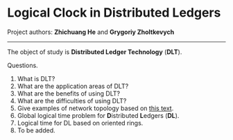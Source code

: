 # Logical Clock in Distributed Ledgers

Project authors:
**Zhichuang He** and **Grygoriy Zholtkevych**

----

The object of study is **Distributed Ledger Technology** (**DLT**).

Questions.

1. What is DLT?
2. What are the application areas of DLT?
3. What are the benefits of using DLT?
4. What are the difficulties of using DLT?
5. Give examples of network topology based on [this text](https://github.com/gzholtkevych/Logical-Clock-in-Distributed-Ledgers/blob/main/Content/DLT.md). 
6. Global logical time problem for **D**istributed **L**edgers (**DL**).
7. Logical time for DL based on oriented rings.
8. To be added.
